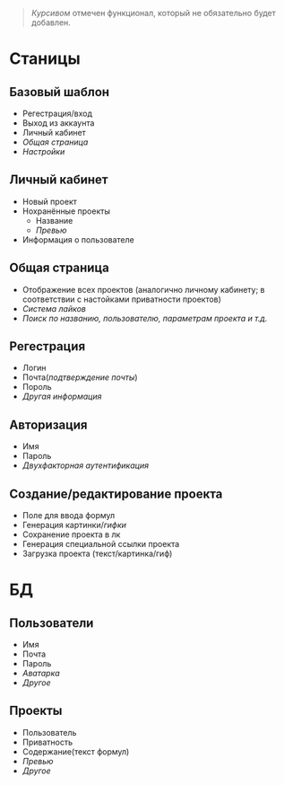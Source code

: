> _Курсивом_ отмечен функционал, который не обязательно будет добавлен.
# Станицы
## Базовый шаблон
- Регестрация/вход
- Выход из аккаунта
- Личный кабинет
- _Общая страница_
- _Настройки_
## Личный кабинет
- Новый проект
- Нохранённые проекты
  - Название
  - _Превью_
- Информация о пользователе
## Общая страница
- Отображение всех проектов (аналогично личному кабинету; в соответствии с настойками приватности проектов)
-  _Система лайков_
-  _Поиск по названию, пользователю, параметрам проекта и т.д._
## Регестрация
- Логин
- Почта(_подтверждение почты_)
- Пороль
- _Другая информация_
## Авторизация 
- Имя
- Пароль
- _Двухфакторная аутентификация_
## Создание/редактирование проекта
- Поле для ввода формул
- Генерация картинки/_гифки_
- Сохранение проекта в лк
- Генерация специальной ссылки проекта
- Загрузка проекта (текст/картинка/гиф)
# БД
## Пользователи 
- Имя
- Почта
- Пароль
- _Аватарка_
- _Другое_
## Проекты
- Пользователь
- Приватность
- Содержание(текст формул)
- _Превью_
- _Другое_
